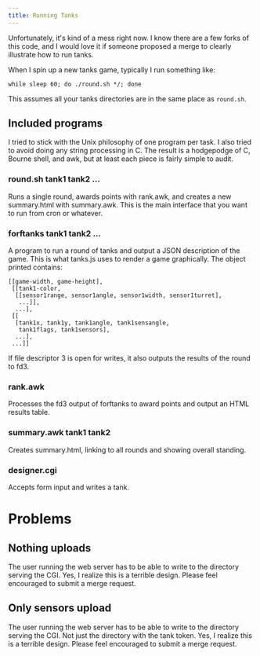 ```yaml
---
title: Running Tanks
---
```


Unfortunately, it's kind of a mess right now.
I know there are a few forks of this code,
and I would love it if someone proposed a merge to clearly illustrate how to run tanks.

When I spin up a new tanks game,
typically I run something like:

    while sleep 60; do ./round.sh */; done

This assumes all your tanks directories are in the same place as `round.sh`.



Included programs
-----------------

I tried to stick with the Unix philosophy of one program per task.  I
also tried to avoid doing any string processing in C.  The result is a
hodgepodge of C, Bourne shell, and awk, but at least each piece is
fairly simple to audit.


### round.sh tank1 tank2 ...

Runs a single round, awards points with rank.awk, and creates a new
summary.html with summary.awk.  This is the main interface that you want
to run from cron or whatever.
      

### forftanks tank1 tank2 ...

A program to run a round of tanks and output a JSON description of the
game.  This is what tanks.js uses to render a game graphically.
The object printed contains:

    [[game-width, game-height],
     [[tank1-color,
      [[sensor1range, sensor1angle, sensor1width, sensor1turret],
       ...]],
      ...],
     [[
      [tank1x, tank1y, tank1angle, tank1sensangle,
       tank1flags, tank1sensors],
      ...],
     ...]]

If file descriptor 3 is open for writes, it also outputs the results of
the round to fd3.


### rank.awk

Processes the fd3 output of forftanks to award points and output an
HTML results table.


### summary.awk tank1 tank2

Creates summary.html, linking to all rounds and showing overall
standing.


### designer.cgi

Accepts form input and writes a tank.



Problems
========

Nothing uploads
---------------

The user running the web server has to be able to write to the directory serving the CGI.
Yes, I realize this is a terrible design. Please feel encouraged to submit a merge request.


Only sensors upload
-------------------

The user running the web server has to be able to write to the directory serving the CGI.
Not just the directory with the tank token.
Yes, I realize this is a terrible design. Please feel encouraged to submit a merge request.

